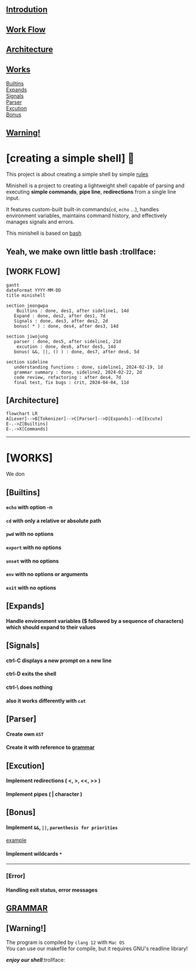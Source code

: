 ## [Introdution](#creating-a-simple-shell-shell)
## [Work Flow](#work-flow-1)
## [Architecture](#architecture-1)
## [Works](#works-1)
[Builtins](#builtins-1)   
[Expands](#expands-1)   
[Signals](#signals-1)   
[Parser](#parser-1)   
[Excution](#excution-1)   
[Bonus](#bonus-1)   

## [Warning!](#warning-1)

# [creating a simple shell] :shell:

This project is about creating a simple shell by simple [rules](minishell.pdf)   

Minishell is a project to creating a lightweight shell capable of parsing and executing **simple commands**, **pipe line**, **redirections** from a single line input.   

It features custom-built built-in commands(`cd`, `echo` ...), handles environment variables, maintains command history, and effectively manages signals and errors.   

This minishell is based on [bash](https://opensource.apple.com/source/bash/bash-106/doc/bashref.html)   

Yeah, we make own little bash :trollface:
---

## [WORK FLOW]

```mermaid
gantt
dateFormat YYYY-MM-DD
title minishell

section jeongwpa
	Builtins : done, des1, after sideline1, 14d
   Expand : done, des2, after des1, 7d
   Signals : done, des3, after des2, 2d
   bonus( * ) : done, des4, after des3, 14d

section jiwojung
   parser : done, des5, after sideline1, 21d
	excution : done, des6, after des5, 14d
   bonus( &&, ||, () ) : done, des7, after des6, 5d

section sideline
   understanding functions : done, sideline1, 2024-02-19, 1d
   grammar summary : done, sideline2, 2024-02-22, 2d
   code review, refactoring : after des4, 7d
   final test, fix bugs : crit, 2024-04-04, 11d
```

## [Architecture]
```mermaid
flowchart LR
A[Lexer]-->B[Tokenizer]-->C[Parser]-->D[Expands]-->E[Excute]
E-.->Z[Builtins]
E-.->X[Commands]

```

---

# [WORKS]

We don

## [Builtins]

#### **`echo`** with option -n   

#### **`cd`** with only a relative or absolute path

#### **`pwd`** with no options

#### **`export`** with no options

#### **`unset`** with no options

#### **`env`** with no options or arguments

#### **`exit`** with no options

## [Expands]


#### Handle environment variables ($ followed by a sequence of characters) which should expand to their values   

## [Signals]

#### ctrl-C displays a new prompt on a new line   
#### ctrl-D exits the shell   
#### ctrl-\ does nothing   

#### also it works differently with **`cat`**

## [Parser]

#### Create own `AST`

#### Create it with reference to [grammar](#grammar)   

## [Excution]

#### Implement **redirections** ( <, >, <<, >> )

#### Implement **pipes** ( | character )

## [Bonus]

#### Implement `&&`, `||`, `parenthesis for priorities`   
[example](https://github.com/orgs/shelldivers/discussions/13)

#### Implement wildcards `*`    

---

### [Error]

#### Handling exit status, error messages   

## [GRAMMAR](grammar.md)

## [Warning!]

The program is compiled by `clang 12` with `Mac OS`   
You can use our makefile for compile, but it requires GNU's readline library!

***enjoy our shell***:trollface:




